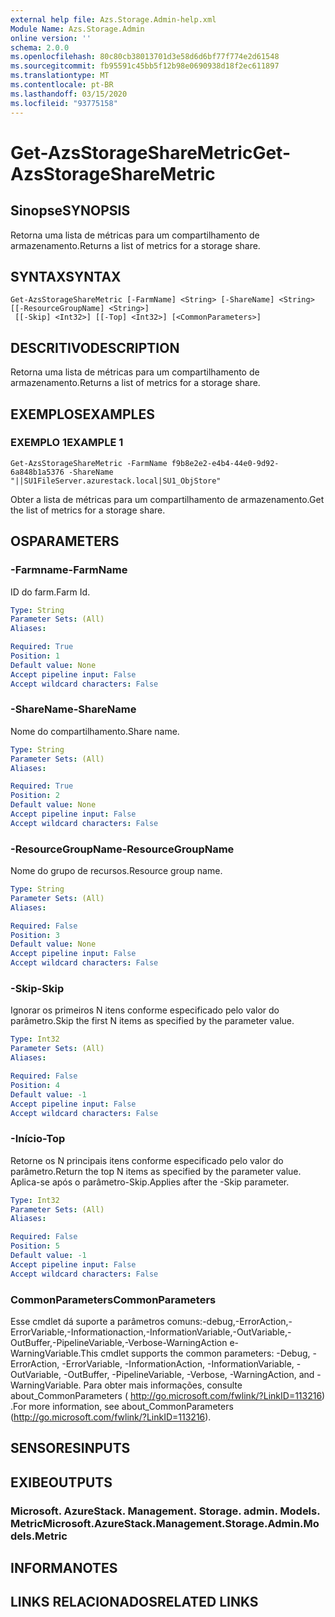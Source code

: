 ```yaml
---
external help file: Azs.Storage.Admin-help.xml
Module Name: Azs.Storage.Admin
online version: ''
schema: 2.0.0
ms.openlocfilehash: 80c80cb38013701d3e58d6d6bf77f774e2d61548
ms.sourcegitcommit: fb95591c45bb5f12b98e0690938d18f2ec611897
ms.translationtype: MT
ms.contentlocale: pt-BR
ms.lasthandoff: 03/15/2020
ms.locfileid: "93775158"
---
```

# <span data-ttu-id="567a0-101">Get-AzsStorageShareMetric</span><span class="sxs-lookup"><span data-stu-id="567a0-101">Get-AzsStorageShareMetric</span></span>

## <span data-ttu-id="567a0-102">Sinopse</span><span class="sxs-lookup"><span data-stu-id="567a0-102">SYNOPSIS</span></span>
<span data-ttu-id="567a0-103">Retorna uma lista de métricas para um compartilhamento de armazenamento.</span><span class="sxs-lookup"><span data-stu-id="567a0-103">Returns a list of metrics for a storage share.</span></span>

## <span data-ttu-id="567a0-104">SYNTAX</span><span class="sxs-lookup"><span data-stu-id="567a0-104">SYNTAX</span></span>

```
Get-AzsStorageShareMetric [-FarmName] <String> [-ShareName] <String> [[-ResourceGroupName] <String>]
 [[-Skip] <Int32>] [[-Top] <Int32>] [<CommonParameters>]
```

## <span data-ttu-id="567a0-105">DESCRITIVO</span><span class="sxs-lookup"><span data-stu-id="567a0-105">DESCRIPTION</span></span>
<span data-ttu-id="567a0-106">Retorna uma lista de métricas para um compartilhamento de armazenamento.</span><span class="sxs-lookup"><span data-stu-id="567a0-106">Returns a list of metrics for a storage share.</span></span>

## <span data-ttu-id="567a0-107">EXEMPLOS</span><span class="sxs-lookup"><span data-stu-id="567a0-107">EXAMPLES</span></span>

### <span data-ttu-id="567a0-108">EXEMPLO 1</span><span class="sxs-lookup"><span data-stu-id="567a0-108">EXAMPLE 1</span></span>
```
Get-AzsStorageShareMetric -FarmName f9b8e2e2-e4b4-44e0-9d92-6a848b1a5376 -ShareName "||SU1FileServer.azurestack.local|SU1_ObjStore"
```

<span data-ttu-id="567a0-109">Obter a lista de métricas para um compartilhamento de armazenamento.</span><span class="sxs-lookup"><span data-stu-id="567a0-109">Get the list of metrics for a storage share.</span></span>

## <span data-ttu-id="567a0-110">OS</span><span class="sxs-lookup"><span data-stu-id="567a0-110">PARAMETERS</span></span>

### <span data-ttu-id="567a0-111">-Farmname</span><span class="sxs-lookup"><span data-stu-id="567a0-111">-FarmName</span></span>
<span data-ttu-id="567a0-112">ID do farm.</span><span class="sxs-lookup"><span data-stu-id="567a0-112">Farm Id.</span></span>

```yaml
Type: String
Parameter Sets: (All)
Aliases:

Required: True
Position: 1
Default value: None
Accept pipeline input: False
Accept wildcard characters: False
```

### <span data-ttu-id="567a0-113">-ShareName</span><span class="sxs-lookup"><span data-stu-id="567a0-113">-ShareName</span></span>
<span data-ttu-id="567a0-114">Nome do compartilhamento.</span><span class="sxs-lookup"><span data-stu-id="567a0-114">Share name.</span></span>

```yaml
Type: String
Parameter Sets: (All)
Aliases:

Required: True
Position: 2
Default value: None
Accept pipeline input: False
Accept wildcard characters: False
```

### <span data-ttu-id="567a0-115">-ResourceGroupName</span><span class="sxs-lookup"><span data-stu-id="567a0-115">-ResourceGroupName</span></span>
<span data-ttu-id="567a0-116">Nome do grupo de recursos.</span><span class="sxs-lookup"><span data-stu-id="567a0-116">Resource group name.</span></span>

```yaml
Type: String
Parameter Sets: (All)
Aliases:

Required: False
Position: 3
Default value: None
Accept pipeline input: False
Accept wildcard characters: False
```

### <span data-ttu-id="567a0-117">-Skip</span><span class="sxs-lookup"><span data-stu-id="567a0-117">-Skip</span></span>
<span data-ttu-id="567a0-118">Ignorar os primeiros N itens conforme especificado pelo valor do parâmetro.</span><span class="sxs-lookup"><span data-stu-id="567a0-118">Skip the first N items as specified by the parameter value.</span></span>

```yaml
Type: Int32
Parameter Sets: (All)
Aliases:

Required: False
Position: 4
Default value: -1
Accept pipeline input: False
Accept wildcard characters: False
```

### <span data-ttu-id="567a0-119">-Início</span><span class="sxs-lookup"><span data-stu-id="567a0-119">-Top</span></span>
<span data-ttu-id="567a0-120">Retorne os N principais itens conforme especificado pelo valor do parâmetro.</span><span class="sxs-lookup"><span data-stu-id="567a0-120">Return the top N items as specified by the parameter value.</span></span>
<span data-ttu-id="567a0-121">Aplica-se após o parâmetro-Skip.</span><span class="sxs-lookup"><span data-stu-id="567a0-121">Applies after the -Skip parameter.</span></span>

```yaml
Type: Int32
Parameter Sets: (All)
Aliases:

Required: False
Position: 5
Default value: -1
Accept pipeline input: False
Accept wildcard characters: False
```

### <span data-ttu-id="567a0-122">CommonParameters</span><span class="sxs-lookup"><span data-stu-id="567a0-122">CommonParameters</span></span>
<span data-ttu-id="567a0-123">Esse cmdlet dá suporte a parâmetros comuns:-debug,-ErrorAction,-ErrorVariable,-Informationaction,-InformationVariable,-OutVariable,-OutBuffer,-PipelineVariable,-Verbose-WarningAction e-WarningVariable.</span><span class="sxs-lookup"><span data-stu-id="567a0-123">This cmdlet supports the common parameters: -Debug, -ErrorAction, -ErrorVariable, -InformationAction, -InformationVariable, -OutVariable, -OutBuffer, -PipelineVariable, -Verbose, -WarningAction, and -WarningVariable.</span></span> <span data-ttu-id="567a0-124">Para obter mais informações, consulte about_CommonParameters ( http://go.microsoft.com/fwlink/?LinkID=113216) .</span><span class="sxs-lookup"><span data-stu-id="567a0-124">For more information, see about_CommonParameters (http://go.microsoft.com/fwlink/?LinkID=113216).</span></span>

## <span data-ttu-id="567a0-125">SENSORES</span><span class="sxs-lookup"><span data-stu-id="567a0-125">INPUTS</span></span>

## <span data-ttu-id="567a0-126">EXIBE</span><span class="sxs-lookup"><span data-stu-id="567a0-126">OUTPUTS</span></span>

### <span data-ttu-id="567a0-127">Microsoft. AzureStack. Management. Storage. admin. Models. Metric</span><span class="sxs-lookup"><span data-stu-id="567a0-127">Microsoft.AzureStack.Management.Storage.Admin.Models.Metric</span></span>

## <span data-ttu-id="567a0-128">INFORMA</span><span class="sxs-lookup"><span data-stu-id="567a0-128">NOTES</span></span>

## <span data-ttu-id="567a0-129">LINKS RELACIONADOS</span><span class="sxs-lookup"><span data-stu-id="567a0-129">RELATED LINKS</span></span>
